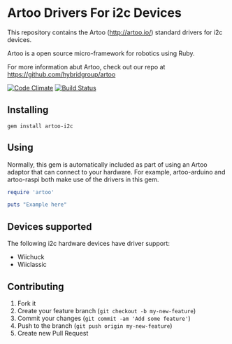 # Artoo Drivers For i2c Devices

This repository contains the Artoo (http://artoo.io/) standard drivers for i2c devices.

Artoo is a open source micro-framework for robotics using Ruby.

For more information abut Artoo, check out our repo at https://github.com/hybridgroup/artoo

[![Code Climate](https://codeclimate.com/github/hybridgroup/artoo-i2c.png)](https://codeclimate.com/github/hybridgroup/artoo-i2c) [![Build Status](https://travis-ci.org/hybridgroup/artoo-i2c.png?branch=master)](https://travis-ci.org/hybridgroup/artoo-i2c)

## Installing

```
gem install artoo-i2c
```

## Using

Normally, this gem is automatically included as part of using an Artoo adaptor that can connect to your hardware. For example, artoo-arduino and artoo-raspi both make use of the drivers in this gem. 

```ruby
require 'artoo'

puts "Example here"
```

## Devices supported

The following i2c hardware devices have driver support:
- Wiichuck
- Wiiclassic


## Contributing

1. Fork it
2. Create your feature branch (`git checkout -b my-new-feature`)
3. Commit your changes (`git commit -am 'Add some feature'`)
4. Push to the branch (`git push origin my-new-feature`)
5. Create new Pull Request
